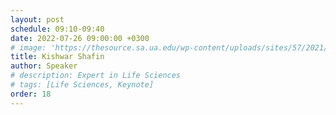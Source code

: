 ```yaml
---
layout: post
schedule: 09:10-09:40
date: 2022-07-26 09:00:00 +0300
# image: 'https://thesource.sa.ua.edu/wp-content/uploads/sites/57/2021/09/person-generic.jpeg' 
title: Kishwar Shafin
author: Speaker
# description: Expert in Life Sciences
# tags: [Life Sciences, Keynote]
order: 18
---
```


<!-- ## Talk Title -->
<!-- Talk abstract -->
